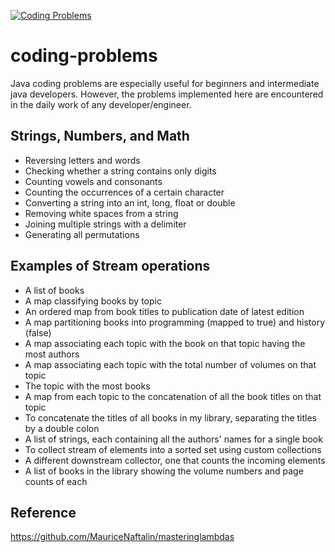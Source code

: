 [![Coding Problems](https://github.com/ajaychinthapalli/coding-problems/actions/workflows/main.yaml/badge.svg)](https://github.com/ajaychinthapalli/coding-problems/actions/workflows/main.yaml)

# coding-problems

Java coding problems are especially useful for beginners and intermediate java developers. However, the problems 
implemented here are encountered in the daily work of any developer/engineer. 

## Strings, Numbers, and Math
- Reversing letters and words
- Checking whether a string contains only digits
- Counting vowels and consonants
- Counting the occurrences of a certain character 
- Converting a string into an int, long, float or double
- Removing white spaces from a string
- Joining multiple strings with a delimiter
- Generating all permutations
    
## Examples of Stream operations
- A list of books
- A map classifying books by topic
- An ordered map from book titles to publication date of latest edition
- A map partitioning books into programming (mapped to true) and history (false) 
- A map associating each topic with the book on that topic having the most authors
- A map associating each topic with the total number of volumes on that topic
- The topic with the most books
- A map from each topic to the concatenation of all the book titles on that topic
- To concatenate the titles of all books in my library, separating the titles by a double colon
- A list of strings, each containing all the authors' names for a single book
- To collect stream of elements into a sorted set using custom collections
- A different downstream collector, one that counts the incoming elements
- A list of books in the library showing the volume numbers and page counts of each

## Reference
https://github.com/MauriceNaftalin/masteringlambdas
    